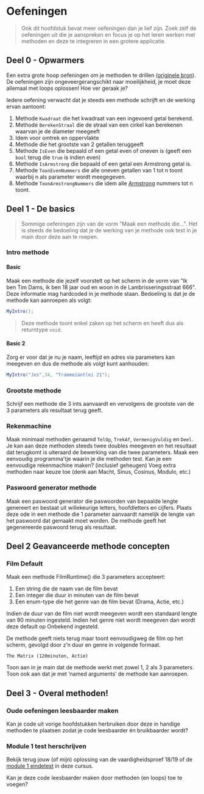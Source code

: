 # Oefeningen

> Ook dit hoofdstuk bevat meer oefeningen dan je lief zijn. Zoek zelf de oefeningen uit die je aanspreken en focus je op het leren werken met methoden en deze te integreren in een grotere applicatie.

## Deel 0 - Opwarmers

Een extra grote hoop oefeningen om je methoden te drillen \([originele bron](https://codeforwin.org/2016/03/functions-programming-exercises-and-solutions-in-c.html)\). De oefeningen zijn ongeveergerangschikt naar moeilijkheid, je moet deze allemaal met loops oplossen! Hoe ver geraak je?

Iedere oefening verwacht dat je steeds een methode schrijft en de werking ervan aantoont:

1. Methode `Kwadraat` die het kwadraat van een ingevoerd getal berekend.
2. Methode `BerekenStraal` die de straal van een cirkel kan berekenen waarvan je de diameter meegeeft
3. Idem voor omtrek en oppervlakte
4. Methode die het grootste van 2 getallen teruggeeft
5. Methode `IsEven` die bepaald of een getal even of oneven is \(geeft een `bool` terug die `true` is indien even\)
6. Methode `IsArmstrong` die bepaald of een getal een Armstrong getal is.
7. Methode `ToonEvenNummers` die alle oneven getallen van 1 tot n toont waarbij n als parameter wordt meegegeven.
8. Methode `ToonArmstrongNummers` die idem alle [Armstrong](https://github.com/v-nys/cursusprogrammeren/tree/13ea122a2e92d805feb8b618811589d4f57a8b23/5_herhalingen/a_practica.md#armstrong-nummer) nummers tot n toont.

## Deel 1 - De basics

> Sommige oefeningen zijn van de vorm "Maak een methode die...". Het is steeds de bedoeling dat je de werking van je methode ook test in je main door deze aan te roepen.

### Intro methode

#### Basic

Maak een methode die jezelf voorstelt op het scherm in de vorm van "Ik ben Tim Dams, ik ben 18 jaar oud en woon in de Lambrisseringsstraat 666". Deze informatie mag hardcoded in je methode staan. Bedoeling is dat je de methode kan aanroepen als volgt:

```csharp
MyIntro();
```

> Deze methode toont enkel zaken op het scherm en heeft dus als returntype `void`.

#### Basic 2

Zorg er voor dat je nu je naam, leeftijd en adres via parameters kan meegeven en dus de methode als volgt kunt aanhouden:

```csharp
MyIntro("Jos",34, "Trammezantlei 21");
```

### Grootste methode

Schrijf een methode die 3 ints aanvaardt en vervolgens de grootste van de 3 parameters als resultaat terug geeft.

### Rekenmachine

Maak minimaal methoden genaamd `TelOp`, `TrekAf`, `VermenigVuldig` en `Deel`. Je kan aan deze methoden steeds twee doubles meegeven en het resultaat dat terugkomt is uiteraard de bewerking van die twee parameters. Maak een eenvoudig programma'tje waarin je die methoden test. Kan je een eenvoudige rekenmachine maken? \(inclusief geheugen\) Voeg extra methoden naar keuze toe \(denk aan Macht, Sinus, Cosinus, Modulo, etc.\)

### Paswoord generator methode

Maak een paswoord generator die paswoorden van bepaalde lengte genereert en bestaat uit willekeurige letters, hoofdletters en cijfers. Plaats deze ode in een methode die 1 parameter aanvaardt namelijk de lengte van het paswoord dat gemaakt moet worden. De methode geeft het gegenereerde paswoord terug als resultaat.

## Deel 2 Geavanceerde methode concepten

### Film Default

Maak een methode FilmRuntime\(\) die 3 parameters accepteert:

1. Een string die de naam van de film bevat
2. Een integer die duur in minuten van de film bevat
3. Een enum-type die het genre van de film bevat \(Drama, Actie, etc.\)

Indien de duur van de film niet wordt meegeven wordt een standaard lengte van 90 minuten ingesteld. Indien het genre niet wordt meegeven dan wordt deze default op Onbekend ingesteld.

De methode geeft niets terug maar toont eenvoudigweg de film op het scherm, gevolgd door z’n duur en genre in volgende formaat.

```text
The Matrix (120minuten, Actie)
```

Toon aan in je main dat de methode werkt met zowel 1, 2 als 3 parameters. Toon ook aan dat je met ‘named arguments’ de methode kan aanroepen.

## Deel 3 -  Overal methoden!

### Oude oefeningen leesbaarder maken

Kan je code uit vorige hoofdstukken herbruiken door deze in handige methoden te plaatsen zodat je code leesbaarder én bruikbaarder wordt?

### Module 1 test herschrijven

Bekijk terug jouw \(of mijn\) oplossing van de vaardigheidsproef 18/19 of de [module 1 eindetest](../module-1-eindetest/opgave.md) in deze cursus.

Kan je deze code leesbaarder maken door methoden \(en loops\) toe te voegen?

